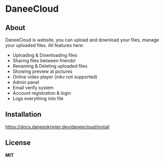 # DaneeCloud
## About
DaneeCloud is website, you can upload and download your files, manage your uploaded files. All features here:
- Uploading & Downloading files
- Sharing files between friends!
- Renaming & Deleting uploaded files
- Showing preview at pictures
- Online video player (mkv not supported)
- Admin panel
- Email verify system
- Account registration & login
- Logs everything into file

## Installation
https://docs.daneeskripter.dev/daneecloud/install

## License
**MIT**
